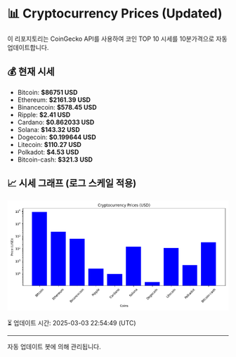 
# 📊 Cryptocurrency Prices (Updated)

이 리포지토리는 CoinGecko API를 사용하여 코인 TOP 10 시세를 10분가격으로 자동 업데이트합니다.

## 💰 현재 시세
- Bitcoin: **$86751 USD**
- Ethereum: **$2161.39 USD**
- Binancecoin: **$578.45 USD**
- Ripple: **$2.41 USD**
- Cardano: **$0.862033 USD**
- Solana: **$143.32 USD**
- Dogecoin: **$0.199644 USD**
- Litecoin: **$110.27 USD**
- Polkadot: **$4.53 USD**
- Bitcoin-cash: **$321.3 USD**

## 📈 시세 그래프 (로그 스케일 적용)
![Crypto Prices](crypto_prices.png)

⏳ 업데이트 시간: 2025-03-03 22:54:49 (UTC)

---
자동 업데이트 봇에 의해 관리됩니다.
